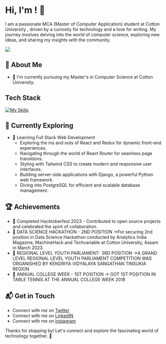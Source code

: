 # Hi, I'm <GAURAV CHETTRI>! 👋

I am a passionate MCA (Master of Computer Application) student at Cotton University , driven by a curiosity for technology and a love for writing. My journey involves delving into the world of computer science, exploring new ideas, and sharing my insights with the community.

<picture>
  <source
    srcset="https://github-readme-stats.vercel.app/api?username=GAURAVCHETTRI&show_icons=true&theme=dark"
    media="(prefers-color-scheme: dark)"
  />
  <source
    srcset="https://github-readme-stats.vercel.app/api?username=GAURAVCHETTRI&show_icons=true"
    media="(prefers-color-scheme: light), (prefers-color-scheme: no-preference)"
  />
  <img src="https://github-readme-stats.vercel.app/api?username=GAURAVCHETTRI&show_icons=true" />
</picture>

## 🚀 About Me

- 🔭 I'm currently pursuing my Master's in Computer Science at Cotton University.
## Tech Stack
[![My Skills](https://skillicons.dev/icons?i=js,html,css,wasm,discord,bots,devto,docker,express,fastapi,figma,firebase,gcp,git,github,githubactions,gitlab,gmail,go,heroku,htmx,ai,js,jquery,kali,laravel,linkedin,linux,materialui,mongodb,mysql,nginx,nodejs,npm,ps,php,postman,powershell,py,pycharm,replit,sqlite,stackoverflow,ts,ubuntu,vscode,webpack,wordpress)](https://skillicons.dev)

## 🌱 Currently Exploring

- 🚀 Learning Full Stack Web Development
  - Exploring the ins and outs of React and Redux for dynamic front-end experiences.
  - Navigating through the world of React Router for seamless page transitions.
  - Styling with Tailwind CSS to create modern and responsive user interfaces.
  - Building server-side applications with Django, a powerful Python web framework.
  - Diving into PostgreSQL for efficient and scalable database management.

 ## 🏆 Achievements

- 🌟 Completed Hacktoberfest 2023 - Contributed to open source projects and celebrated the spirit of collaboration.
- 🌟 DATA SCIENCE HACKATHON - 2ND POSITION ->For securing 2nd position in Data Science Hackathon conducted by Analytics India Magazine, MachineHack and Techvariable at Cotton 
     University,  Assam in March 2023.
- 🌟 REGIONAL LEVEL YOUTH PARLIAMENT- 3RD POSITION ->A GRAND LEVEL REGIONAL LEVEL YOUTH PARLIAMENT COMPETITION WAS ORGANISHED BY KENDRIYA VIDYALAYA SANGATHAN TINSUKIA REGION
- 🌟 ANNUAL COLLEGE WEEK - 1ST POSITION -> GOT 1ST POSITION IN TABLE TENNIS AT THE ANNUAL COLLEGE WEEK 2018



## 📬 Get in Touch

- Connect with me on [Twitter](https://twitter.com/GAURAVHARDY1)
- Connect with me on [LinkedIN](https://www.linkedin.com/in/gauravchettri)
- Connect with me on [Instagram](https://www.instagram.com/gauravchettris/)

Thanks for stopping by! Let's connect and explore the fascinating world of technology together. 🚀

